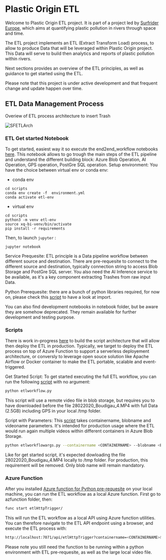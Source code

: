 # Plastic Origin ETL
Welcome to Plastic Origin ETL project. It is part of a project led by [Surfrider Europe](https://surfrider.eu/), which aims at quantifying plastic pollution in rivers through space and time.

The ETL project implements an ETL (Extract Transform Load) process, to allow to produce Data that will be leveraged within Plastic Origin project. This Data will serve to build then analytics and reports of plastic pollution within rivers.

Next sections provides an overview of the ETL principles, as well as guidance to get started using the ETL.

Please note that this project is under active development and that frequent change and update happen over time.


## ETL Data Management Process
Overiew of ETL process architecture to insert Trash

![SFETLArch](https://user-images.githubusercontent.com/8882133/79349912-1a561780-7f37-11ea-84fa-cd6e12ecf2c8.png)


### ETL Get started Notebook
To get started, easiest way it so execute the end2end_workflow notebooks [here](https://github.com/surfriderfoundationeurope/etl/blob/master/scripts/end2end_workflow.ipynb). This notebook allows to go trough the main steps of the ETL pipeline and understand the different building block: Azure Blob Operation, AI Operation, GPS operation, PostGre SQL operation.
Setup environment: You have the choice between virtual env or conda env: 
- conda env 
```terminal
cd scripts
conda env create -f  environment.yml 
conda activate etl-env
```
- virtual env
```terminal
cd scripts
python3 -m venv etl-env 
source xq-bi-venv/bin/activate
pip install -r requirements 
```

Then, to launch `jupyter` : 
```terminal
jupyter notebook 
```

Service Prequesite: ETL principle is a Data pipeline workflow between different source and destination. There are pre-requesite to connect to the different source and destination, typically connection string to access Blob Storage and PostGre SQL server. You also need the AI Inference service to be available, as it's a key component extracting Trashes from raw input Data.

Python Prerequesite: there are a bunch of python libraries required, for now on, please check this [script](https://github.com/surfriderfoundationeurope/etl/blob/master/scripts/etlworkflow.py) to have a look at import.


You can also find development notebooks in notebook folder, but be aware they are somehow deprecated. They remain available for further development and testing purpose.

### Scripts
There is work in-progress [here](https://github.com/surfriderfoundationeurope/etl/tree/master/scripts) to build the script architecture that will allow then deploy the ETL in production. Typically, we target to deploy the ETL process on top of Azure Function to support a serverless deployement architecture, or conversly to leverage open souce solution like Apache Airflow or Docker container to make the ETL portable, scalable and event-triggered.

Get Started Script:
To get started executing the full ETL workflow, you can run the following [script](https://github.com/surfriderfoundationeurope/etl/blob/master/scripts/etlworkflow.py) with no argument:

```bash
python etlworkflow.py
```

This script will use a remote video file in blob storage, but requires you to have downloaded before the file 28022020_Boudigau_4.MP4 with full Data (2.5GB) including GPS in your local /tmp folder.

Script with Parameters:
This [script](https://github.com/surfriderfoundationeurope/etl/blob/master/scripts/etlworkflowargs.py) takes containername, blobname and videoname parameters. It's intended for production usage where the ETL would run again multiple videos within different containers in Azure Blob Storage.

```bash
python etlworkflowargs.py --containername <CONTAINERNAME> --blobname <BLOBNAME> --videoname <VIDEO.MP4> --aiurl <http://AIAPIURL>
```

Like for get started script, it's expected dowloading the file 28022020_Boudigau_4.MP4 locally to /tmp folder.
For production, this requirement will be removed. Only blob name will remain mandatory.

### Azure Function
After you installed [Azure function for Python pre-requesite](https://docs.microsoft.com/en-us/azure/azure-functions/functions-create-first-azure-function-azure-cli?pivots=programming-language-python&tabs=bash%2Cbrowser) on your local machine, you can run the ETL workflow as a local Azure function. 
First go to azfunction folder, then:

```bash
func start etlHttpTrigger/
```

This will run the ETL workflow as a local API using Azure function utilities.
You can therefore navigate to the ETL API endpoint using a browser, and execute the ETL process with:

```bash
http://localhost:7071/api/etlHttpTrigger?containername=<CONTAINERNAME>&blobname=<BLOBNAME>&videoname=<VIDEONAME>&aiurl=<http://AIURL>
```

Please note you still need the function to be running within a python environment with ETL pre-requesite, as well as the large local video file.
